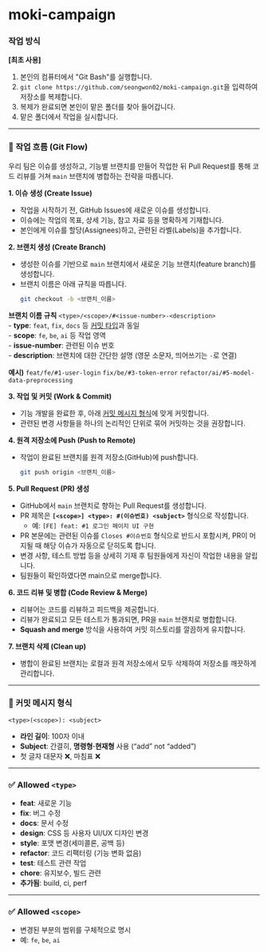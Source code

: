 # moki-campaign

### 작업 방식

**[최초 사용]**

1.  본인의 컴퓨터에서 "Git Bash"를 실행합니다.
2.  `git clone https://github.com/seongwon02/moki-campaign.git`을 입력하여 저장소를 복제합니다.
3.  복제가 완료되면 본인이 맡은 폴더를 찾아 들어갑니다.
4.  맡은 폴더에서 작업을 실시합니다.

---

### 🚀 작업 흐름 (Git Flow)

우리 팀은 이슈를 생성하고, 기능별 브랜치를 만들어 작업한 뒤 Pull Request를 통해 코드 리뷰를 거쳐 `main` 브랜치에 병합하는 전략을 따릅니다.

**1. 이슈 생성 (Create Issue)**
   - 작업을 시작하기 전, GitHub Issues에 새로운 이슈를 생성합니다.
   - 이슈에는 작업의 목표, 상세 기능, 참고 자료 등을 명확하게 기재합니다.
   - 본인에게 이슈를 할당(Assignees)하고, 관련된 라벨(Labels)을 추가합니다.

**2. 브랜치 생성 (Create Branch)**
   - 생성한 이슈를 기반으로 `main` 브랜치에서 새로운 기능 브랜치(feature branch)를 생성합니다.
   - 브랜치 이름은 아래 규칙을 따릅니다.
     ```bash
     git checkout -b <브랜치_이름>
     ```

   **브랜치 이름 규칙**
   `<type>/<scope>/#<issue-number>-<description>`<br>
    - **type**: `feat`, `fix`, `docs` 등 [커밋 타입](#-allowed-type)과 동일<br>
    - **scope**: `fe`, `be`, `ai` 등 작업 영역<br>
    - **issue-number**: 관련된 이슈 번호<br>
    - **description**: 브랜치에 대한 간단한 설명 (영문 소문자, 띄어쓰기는 `-`로 연결)

   **예시)**
    `feat/fe/#1-user-login`
    `fix/be/#3-token-error`
    `refactor/ai/#5-model-data-preprocessing`

**3. 작업 및 커밋 (Work & Commit)**
   - 기능 개발을 완료한 후, 아래 [커밋 메시지 형식](#-커밋-메시지-형식)에 맞게 커밋합니다.
   - 관련된 변경 사항들을 하나의 논리적인 단위로 묶어 커밋하는 것을 권장합니다.

**4. 원격 저장소에 Push (Push to Remote)**
   - 작업이 완료된 브랜치를 원격 저장소(GitHub)에 push합니다.
     ```bash
     git push origin <브랜치_이름>
     ```

**5. Pull Request (PR) 생성**
   - GitHub에서 `main` 브랜치로 향하는 Pull Request를 생성합니다.
   - PR 제목은 **`[<scope>] <type>: #(이슈번호) <subject>`** 형식으로 작성합니다.
     - 예: `[FE] feat: #1 로그인 페이지 UI 구현`
   - PR 본문에는 관련된 이슈를 `Closes #이슈번호` 형식으로 반드시 포함시켜, PR이 머지될 때 해당 이슈가 자동으로 닫히도록 합니다.
   - 변경 사항, 테스트 방법 등을 상세히 기재 후 팀원들에게 자신이 작업한 내용을 알립니다.
   - 팀원들이 확인하였다면 main으로 merge합니다.

**6. 코드 리뷰 및 병합 (Code Review & Merge)**
   - 리뷰어는 코드를 리뷰하고 피드백을 제공합니다.
   - 리뷰가 완료되고 모든 테스트가 통과되면, PR을 `main` 브랜치로 병합합니다.
   - **Squash and merge** 방식을 사용하여 커밋 히스토리를 깔끔하게 유지합니다.

**7. 브랜치 삭제 (Clean up)**
   - 병합이 완료된 브랜치는 로컬과 원격 저장소에서 모두 삭제하여 저장소를 깨끗하게 관리합니다.

---

### 📝 커밋 메시지 형식

`<type>(<scope>): <subject>`

-   **라인 길이**: 100자 이내
-   **Subject**: 간결히, **명령형·현재형** 사용 (“add” not “added”)
-   첫 글자 대문자 ❌, 마침표 ❌

---

### ✅ Allowed `<type>`

-   **feat**: 새로운 기능
-   **fix**: 버그 수정
-   **docs**: 문서 수정
-   **design**: CSS 등 사용자 UI/UX 디자인 변경
-   **style**: 포맷 변경(세미콜론, 공백 등)
-   **refactor**: 코드 리팩터링 (기능 변화 없음)
-   **test**: 테스트 관련 작업
-   **chore**: 유지보수, 빌드 관련
-   **추가됨**: build, ci, perf

---

### ✅ Allowed `<scope>`

-   변경된 부분의 범위를 구체적으로 명시
-   예: `fe`, `be`, `ai`
